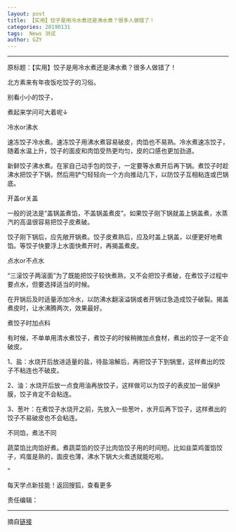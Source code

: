 ```yaml
---
layout: post
title: 【实用】饺子是用冷水煮还是沸水煮？很多人做错了！
categories: 20190131
tags:  News 测试
author: GZY
---
```


*****

原标题：【实用】饺子是用冷水煮还是沸水煮？很多人做错了！

北方素来有年夜饭吃饺子的习俗。

别看小小的饺子，

煮起来学问可大着呢↓

冷水or沸水

速冻饺子冷水煮。速冻饺子用沸水煮容易破皮，肉馅也不易熟。冷水煮速冻饺子，随着水温上升，饺子的面皮和肉馅受热更均匀，皮的口感也更加劲道。

新鲜饺子沸水煮。在家自己动手包的饺子，一定要等水煮开后再下锅。煮饺子时趁沸水把饺子下锅，然后用铲勺轻轻向一个方向推动几下，以防饺子互相粘连或巴锅底。

开盖or关盖

一般的说法是“盖锅盖煮馅，不盖锅盖煮皮”。如果饺子刚下锅就盖上锅盖煮，水蒸汽的高温很容易把饺子皮煮破。

饺子刚下锅后，应先敞开锅煮。饺子皮煮熟后，应及时盖上锅盖，以便更好地煮馅。等饺子快要浮上水面快煮开时，再揭盖煮皮。

点水or不点水

“三滚饺子两滚面”为了既能把饺子较快煮熟，又不会把饺子煮破，在煮饺子过程中要点水，但要选择适当的时候。

在开锅后及时适量添加冷水，以防沸水翻滚溢锅或者开锅过急造成饺子破裂。揭盖煮皮时，让水沸腾两次，效果最好。

煮饺子时加点料

有时候，不单单用清水煮饺子，煮饺子的时候稍微加点食材，煮出的饺子一定不会破皮。

1、盐：水烧开后放进适量的盐，待盐溶解后，再把饺子下到锅里，这样煮出的饺子不粘连也不破皮。

2、油：水烧开后放一点食用油再放饺子，这样做可以为饺子的表皮加一层保护膜，饺子肯定不会粘连。

3、葱叶：在煮饺子水烧开之前，先放入一些葱叶，水开后再下饺子，这样煮出的饺子不易破皮也不会粘连。

不同馅，煮法不同

蔬菜馅比肉馅好煮。煮蔬菜馅的饺子比肉馅饺子用的时间短。比如韭菜鸡蛋馅饺子，鸡蛋是熟的，面皮也薄，沸水下锅大火煮透就能吃啦。

“

每天学点新技能！返回搜狐，查看更多

责任编辑：

*****

摘自[链接](http://www.sohu.com/a/292520226_729215)